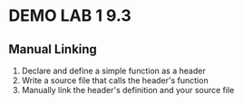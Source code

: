 # DEMO LAB 1 9.3

## Manual Linking

1. Declare and define a simple function as a header
2. Write a source file that calls the header's function
3. Manually link the header's definition and your source file